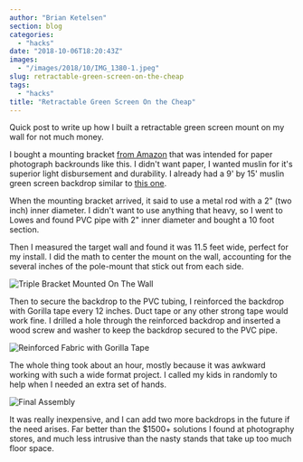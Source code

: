 ```yaml
---
author: "Brian Ketelsen"
section: blog
categories: 
  - "hacks"
date: "2018-10-06T18:20:43Z"
images: 
  - "/images/2018/10/IMG_1380-1.jpeg"
slug: retractable-green-screen-on-the-cheap
tags: 
  - "hacks"
title: "Retractable Green Screen On the Cheap"
---
```



Quick post to write up how I built a retractable green screen mount on my wall for not much money.

<!-- more -->

I bought a mounting bracket [from Amazon](https://www.amazon.com/gp/product/B002P32990/ref=oh_aui_detailpage_o02_s01?ie=UTF8&psc=1) that was intended for paper photograph backrounds like this.  I didn't want paper, I wanted muslin for it's superior light disbursement and durability.  I already had a 9' by 15' muslin green screen backdrop similar to [this one](https://www.amazon.com/gp/product/B017WNJS3M/ref=oh_aui_detailpage_o02_s00?ie=UTF8&psc=1).

When the mounting bracket arrived, it said to use a metal rod with a 2" (two inch) inner diameter.  I didn't want to use anything that heavy, so I went to Lowes and found PVC pipe with 2" inner diameter and bought a 10 foot section.

Then I measured the target wall and found it was 11.5 feet wide, perfect for my install.  I did the math to center the mount on the wall, accounting for the several inches of the pole-mount that stick out from each side.

![Triple Bracket Mounted On The Wall](/images/2018/10/IMG_1378.jpeg)

Then to secure the backdrop to the PVC tubing, I reinforced the backdrop with Gorilla tape every 12 inches.  Duct tape or any other strong tape would work fine.  I drilled a hole through the reinforced backdrop and inserted a wood screw and washer to keep the backdrop secured to the PVC pipe.

![Reinforced Fabric with Gorilla Tape](/images/2018/10/IMG_1381.jpg)

The whole thing took about an hour, mostly because it was awkward working with such a wide format project.  I called my kids in randomly to help when I needed an extra set of hands.

![Final Assembly](/images/2018/10/IMG_1380.jpeg)

It was really inexpensive, and I can add two more backdrops in the future if the need arises.  Far better than the $1500+ solutions I found at photography stores, and much less intrusive than the nasty stands that take up too much floor space.

